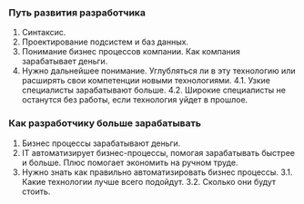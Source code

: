 ### Путь развития разработчика
1. Синтаксис.
2. Проектирование подсистем и баз данных.
3. Понимание бизнес процессов компании. Как компания зарабатывает деньги.
4. Нужно дальнейшее понимание. Углубляться ли в эту технологию или расширять свои компетенции новыми технологиями.
  4.1. Узкие специалисты зарабатывают больше.
  4.2. Широкие специалисты не останутся без работы, если технология уйдет в прошлое.

### Как разработчику больше зарабатывать
1. Бизнес процессы зарабатывают деньги.
2. IT автоматизирует бизнес-процессы, помогая зарабатывать быстрее и больше. Плюс помогает экономить на ручном труде.
3. Нужно знать как правильно автоматизировать бизнес процессы. 
  3.1. Какие технологии лучше всего подойдут. 
  3.2. Сколько они будут стоить.
